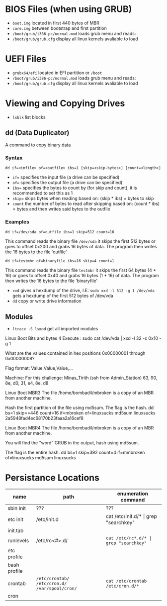# BIOS Files (when using GRUB)
- `boot.img` located in first 440 bytes of MBR
- `core.img` between bootstrap and first partition
- `/boot/grub/i386-pc/normal.mod` loads grub menu and reads:
- `/boot/grub/grub.cfg` display all linux kernels avaliable to load

# UEFI Files
- `grubx64/efi` located in EFI partition or `/boot`
- `/boot/grub/i386-pc/normal.mod` loads grub menu and reads:
- `/boot/grub/grub.cfg` display all linux kernels avaliable to load


# Viewing and Copying Drives

- `lsblk` list blocks

## dd (Data Duplicator)
A command to copy binary data

### Syntax
```
dd if=<infile> of=<outfile> ibs=1 [skip=<skip-bytes>] [count=<length>]
```
- `if=` specifies the input file (a drive can be specified)
- `of=` specifies the output file (a drive can be specified)
- `ibs=` specifies the bytes to count by (for skip and count), it is recommended to set this as 1
- `skip=` skips bytes when reading based on: (skip * ibs) = bytes to skip 
- `count` the number of bytes to read after skipping based on: (count * ibs) = bytes and then writes said bytes to the outfile

### Examples

```
dd if=/dev/sda of=outfile ibs=1 skip=512 count=16
```
This command reads the binary file `/dev/sda` it skips the first 512 bytes or goes to offset 0x200 and grabs 16 bytes of data. The program then writes the 16 bytes to the file 'outfile'

```
dd if=testmbr of=hinaryfile ibs=16 skip=4 count=1
```
This command reads the binary file `testmbr` it skips the first 64 bytes (4 * 16) or goes to offset 0x40 and grabs 16 bytes (1 * 16) of data. The program then writes the 16 bytes to the file 'binaryfile'

- `xxd` gives a hexdump of the drive, I.E: `sudo xxd -l 512 -g 1 /dev/vda` gets a hexdump of the first 512 bytes of /dev/vda 
- `dd` copy or write drive information

## Modules
- `ltrace -S lsmod` get all imported modules






Linux Boot Bits and bytes 4
Execute : sudo cat /dev/vda | xxd -l 32 -c 0x10 -g 1

What are the values contained in hex positions 0x00000001 through 0x00000008?

Flag format: Value,Value,Value,...

Machine: For this challenge: Minas_Tirith (ssh from Admin_Station)
63, 90, 8e, d0, 31, e4, 8e, d8



Linux Boot MBR3
The file /home/bombadil/mbroken is a copy of an MBR from another machine.

Hash the first partition of the file using md5sum. The flag is the hash.
dd bs=1 skip==446 count=16 if=mbroken of=linuxsucks
md5sum linuxsucks
2a5948fad4ec68170b23faaa2a16cef8


Linux Boot MBR4
The file /home/bombadil/mbroken is a copy of an MBR from another machine.

You will find the "word" GRUB in the output, hash using md5sum.

The flag is the entire hash.
dd bs=1 skip=392 count=4 if=mmbroken of=linuxsucks
md5sum linuxsucks

# Persistance Locations

| name | path | enumeration command |
| - | - | - |
| sbin init | ??? | ??? |
| etc init | /etc/init.d | cat /etc/init.d/* \| grep "searchkey" |
| init.tab | 
| runlevels | /etc/rc<#>.d/ | `cat /etc/rc*.d/* \| grep "searchkey"` |
| etc profile |
| bash profile |
| crontab | `/etc/crontab/` `/etc/cron.d/` `/var/spool/cron/` | `cat /etc/crontab` `/etc/cron.d/*` |
| cron 
